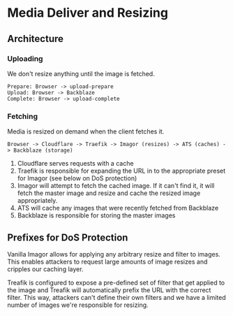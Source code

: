 # Media Deliver and Resizing

## Architecture

### Uploading

We don't resize anything until the image is fetched.

```
Prepare: Browser -> upload-prepare
Upload: Browser -> Backblaze
Complete: Browser -> upload-complete
```

### Fetching

Media is resized on demand when the client fetches it. 

```
Browser -> Cloudflare -> Traefik -> Imagor (resizes) -> ATS (caches) -> Backblaze (storage)
```

1. Cloudflare serves requests with a cache
1. Traefik is responsible for expanding the URL in to the appropriate preset
   for Imagor (see below on DoS protection)
1. Imagor will attempt to fetch the cached image. If it can't find it, it will
   fetch the master image and resize and cache the resized image appropriately.
1. ATS will cache any images that were recently fetched from Backblaze
1. Backblaze is responsible for storing the master images

## Prefixes for DoS Protection

Vanilla Imagor allows for applying any arbitrary resize and filter to images. This enables attackers to request large amounts of image resizes and cripples our caching layer.

Treafik is configured to expose a pre-defined set of filter that get applied to
the image and Treafik will automatically prefix the URL with the correct
filter. This way, attackers can't define their own filters and we have a
limited number of images we're responsible for resizing.


